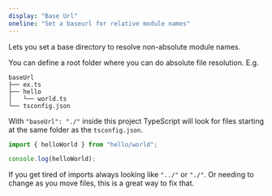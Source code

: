```yaml
---
display: "Base Url"
oneline: "Set a baseurl for relative module names"
---
```


Lets you set a base directory to resolve non-absolute module names.

You can define a root folder where you can do <span class='definition'>absolute file resolution</span>. E.g.

```
baseUrl
├── ex.ts
├── hello
│   └── world.ts
└── tsconfig.json
```

With `"baseUrl": "./"` inside this project TypeScript will look for files starting at the same folder as the `tsconfig.json`.

```ts
import { helloWorld } from "hello/world";

console.log(helloWorld);
```

<span class='definition'>If you get tired of imports always looking like `"../"` or `"./"`</span>. Or <span class='important'>needing
to change as you move files</span>, this is a great way to fix that.
